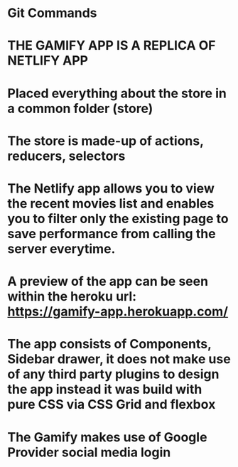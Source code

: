 # Git Commands

# THE GAMIFY APP IS A REPLICA OF NETLIFY APP

# Placed everything about the store in a common folder (store)

# The store is made-up of actions, reducers, selectors

# The Netlify app allows you to view the recent movies list and enables you to filter only the existing page to save performance from calling the server everytime.

# A preview of the app can be seen within the heroku url: https://gamify-app.herokuapp.com/

# The app consists of Components, Sidebar drawer, it does not make use of any third party plugins to design the app instead it was build with pure CSS via CSS Grid and flexbox

# The Gamify makes use of Google Provider social media login